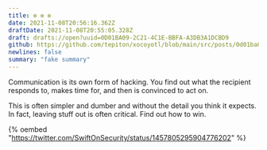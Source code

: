 ```yaml
---
title: ✼ ✼ ✼
date: 2021-11-08T20:56:16.362Z
draftDate: 2021-11-08T20:55:05.328Z
draft: drafts://open?uuid=0D01BA09-2C21-4C1E-BBFA-A3DB3A1DCBD9
github: https://github.com/tepiton/xocoyotl/blob/main/src/posts/0d01ba09-2c21-4c1e-bbfa-a3db3a1dcbd9.md
newlines: false
summary: "fake summary"
---
```

Communication is its own form of hacking. You find out what the recipient responds to, makes time for, and then is convinced to act on.
<!-- excerpt -->
This is often simpler and dumber and without the detail you think it expects. In fact, leaving stuff out is often critical. Find out how to win.

{% oembed "https://twitter.com/SwiftOnSecurity/status/1457805295904776202" %}